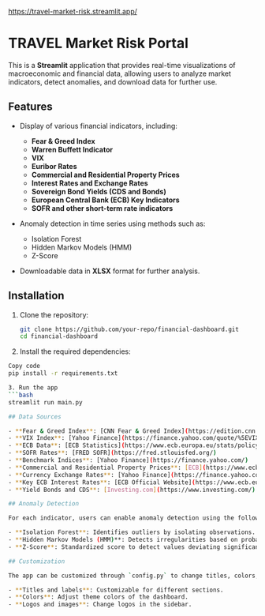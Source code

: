 https://travel-market-risk.streamlit.app/


# TRAVEL Market Risk Portal

This is a **Streamlit** application that provides real-time visualizations of macroeconomic and financial data, allowing users to analyze market indicators, detect anomalies, and download data for further use.

## Features

- Display of various financial indicators, including:
  - **Fear & Greed Index**
  - **Warren Buffett Indicator**
  - **VIX**
  - **Euribor Rates**
  - **Commercial and Residential Property Prices**
  - **Interest Rates and Exchange Rates**
  - **Sovereign Bond Yields (CDS and Bonds)**
  - **European Central Bank (ECB) Key Indicators**
  - **SOFR and other short-term rate indicators**

- Anomaly detection in time series using methods such as:
  - Isolation Forest
  - Hidden Markov Models (HMM)
  - Z-Score

- Downloadable data in **XLSX** format for further analysis.

## Installation

1. Clone the repository:
   ```bash
   git clone https://github.com/your-repo/financial-dashboard.git
   cd financial-dashboard

2. Install the required dependencies:

  ```bash
  Copy code
  pip install -r requirements.txt

3. Run the app
  ```bash
  streamlit run main.py

## Data Sources

- **Fear & Greed Index**: [CNN Fear & Greed Index](https://edition.cnn.com/markets/fear-and-greed)
- **VIX Index**: [Yahoo Finance](https://finance.yahoo.com/quote/%5EVIX/)
- **ECB Data**: [ECB Statistics](https://www.ecb.europa.eu/stats/policy_and_exchange_rates/key_ecb_interest_rates/html/index.pt.html)
- **SOFR Rates**: [FRED SOFR](https://fred.stlouisfed.org/)
- **Benchmark Indices**: [Yahoo Finance](https://finance.yahoo.com/)
- **Commercial and Residential Property Prices**: [ECB](https://www.ecb.europa.eu/) and [BIS](https://www.bis.org/)
- **Currency Exchange Rates**: [Yahoo Finance](https://finance.yahoo.com/)
- **Key ECB Interest Rates**: [ECB Official Website](https://www.ecb.europa.eu/stats/policy_and_exchange_rates/key_ecb_interest_rates/html/index.pt.html)
- **Yield Bonds and CDS**: [Investing.com](https://www.investing.com/)

## Anomaly Detection

For each indicator, users can enable anomaly detection using the following methods:

- **Isolation Forest**: Identifies outliers by isolating observations.
- **Hidden Markov Models (HMM)**: Detects irregularities based on probabilistic models.
- **Z-Score**: Standardized score to detect values deviating significantly from the mean.

## Customization

The app can be customized through `config.py` to change titles, colors, and other display options. This includes:

- **Titles and labels**: Customizable for different sections.
- **Colors**: Adjust theme colors of the dashboard.
- **Logos and images**: Change logos in the sidebar.
